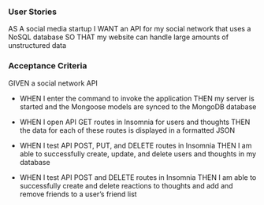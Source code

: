 ### User Stories
AS A social media startup
I WANT an API for my social network that uses a NoSQL database
SO THAT my website can handle large amounts of unstructured data


### Acceptance Criteria
GIVEN a social network API
* WHEN I enter the command to invoke the application
THEN my server is started and the Mongoose models are synced to the MongoDB database

* WHEN I open API GET routes in Insomnia for users and thoughts
THEN the data for each of these routes is displayed in a formatted JSON

* WHEN I test API POST, PUT, and DELETE routes in Insomnia
THEN I am able to successfully create, update, and delete users and thoughts in my database

* WHEN I test API POST and DELETE routes in Insomnia
THEN I am able to successfully create and delete reactions to thoughts and add and remove friends to a user’s friend list
